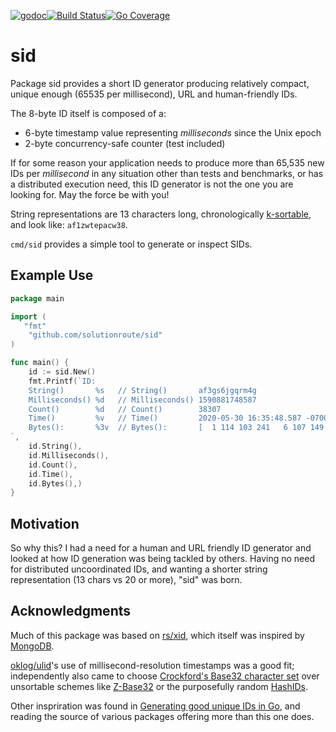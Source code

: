 
[![godoc](http://img.shields.io/badge/godoc-reference-blue.svg?style=flat)](https://godoc.org/github.com/solutionroute/sid)[![Build Status](https://travis-ci.org/solutionroute/sid.svg?branch=master)](https://travis-ci.org/solutionroute/sid)[![Go Coverage](http://gocover.io/_badge/github.com/solutionroute/sid)](http://gocover.io/github.com/solutionroute/sid)

# sid

Package sid provides a short ID generator producing relatively compact, unique
enough (65535 per millisecond), URL and human-friendly IDs.

The 8-byte ID itself is composed of a:

- 6-byte timestamp value representing _milliseconds_ since the Unix epoch
- 2-byte concurrency-safe counter (test included)

If for some reason your application needs to produce more than 65,535 new IDs
per _millisecond_ in any situation other than tests and benchmarks, or has a
distributed execution need, this ID generator is not the one you are looking
for. May the force be with you!

String representations are 13 characters long, chronologically 
[k-sortable](https://en.wikipedia.org/wiki/Partial_sorting), and look like: `af1zwtepacw38`.

`cmd/sid` provides a simple tool to generate or inspect SIDs.

## Example Use

```go
package main

import (
   "fmt"
    "github.com/solutionroute/sid"
)

func main() {
    id := sid.New()
    fmt.Printf(`ID:
    String()       %s   // String()       af3gs6jgqrm4g
    Milliseconds() %d   // Milliseconds() 1590881748587
    Count()        %d   // Count()        38307
    Time()         %v   // Time()         2020-05-30 16:35:48.587 -0700 PDT
    Bytes():       %3v  // Bytes():       [  1 114 103 241   6 107 149 163]
`,
    id.String(),
    id.Milliseconds(),
    id.Count(),
    id.Time(),
    id.Bytes(),)
}
```

## Motivation

So why this? I had a need for a human and URL friendly ID generator and looked
at how ID generation was being tackled by others. Having no need for
distributed uncoordinated IDs, and wanting a shorter string representation (13
chars vs 20 or more), "sid" was born.

## Acknowledgments

Much of this package was based on [rs/xid](https://github.com/rs/xid), which
itself was inspired by
[MongoDB](https://docs.mongodb.com/manual/reference/method/ObjectId/).

[oklog/ulid](https://github.com/oklog/ulid)'s use of millisecond-resolution
timestamps was a good fit; independently also came to choose [Crockford's
Base32 character set](https://en.wikipedia.org/wiki/Base32#Crockford's_Base32)
over unsortable schemes like [Z-Base32](https://en.wikipedia.org/wiki/Base32#z-base-32) or
the purposefully random [HashIDs](https://github.com/speps/go-hashids).

Other inspriration was found in [Generating good unique IDs in
Go](https://blog.kowalczyk.info/article/JyRZ/generating-good-unique-ids-in-go.html),
and reading the source of various packages offering more than this one does.
